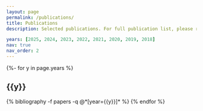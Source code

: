 ```yaml
---
layout: page
permalink: /publications/
title: Publications
description: Selected publications. For full publication list, please refer to <a href='https://scholar.google.com/citations?user=a92n-HkAAAAJ'>Google Scholar</a>.

years: [2025, 2024, 2023, 2022, 2021, 2020, 2019, 2018]
nav: true
nav_order: 2
---
```

<!-- _pages/publications.md -->
<div class="publications">

{%- for y in page.years %}
  <h2 class="year" style="color: var(--global-theme-color)">{{y}}</h2>
  {% bibliography -f papers -q @*[year={{y}}]* %}
{% endfor %}

</div>
